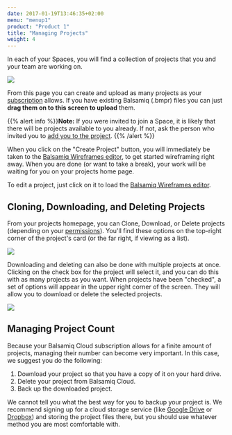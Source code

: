 ```yaml
---
date: 2017-01-19T13:46:35+02:00
menu: "menup1"
product: "Product 1"
title: "Managing Projects"
weight: 4
---
```


In each of your Spaces, you will find a collection of projects that you and your team are working on.

![](//media.balsamiq.com/img/support/docs/cloud/projects-homepage.png)

From this page you can create and upload as many projects as your [subscription](//support.balsamiq.com/sales/cloud/) allows. If you have existing Balsamiq (.bmpr) files you can just **drag them on to this screen to upload** them.

{{% alert info %}}**Note:** If you were invited to join a Space, it is likely that there will be projects available to you already. If not, ask the person who invited you to [add you to the project](../people/#managing-user-permissions-on-projects). {{% /alert %}}

When you click on the "Create Project" button, you will immediately be taken to the [Balsamiq Wireframes editor](../overview/), to get started wireframing right away. When you are done (or want to take a break), your work will be waiting for you on your projects home page.

To edit a project, just click on it to load the [Balsamiq Wireframes editor](../overview/).

## Cloning, Downloading, and Deleting Projects

From your projects homepage, you can Clone, Download, or Delete projects (depending on your [permissions](../people/)). You'll find these options on the top-right corner of the project's card (or the far right, if viewing as a list).

![](//media.balsamiq.com/img/support/docs/cloud/project-actions.png)

Downloading and deleting can also be done with multiple projects at once. Clicking on the check box for the project will select it, and you can do this with as many projects as you want. When projects have been "checked", a set of options will appear in the upper right corner of the screen. They will allow you to download or delete the selected projects.

![](//media.balsamiq.com/img/support/docs/cloud/multiple-selection.png)

## Managing Project Count

Because your Balsamiq Cloud subscription allows for a finite amount of projects, managing their number can become very important. In this case, we suggest you do the following:

1. Download your project so that you have a copy of it on your hard drive.
2. Delete your project from Balsamiq Cloud.
3. Back up the downloaded project.

We cannot tell you what the best way for you to backup your project is. We recommend signing up for a cloud storage service (like [Google Drive](https://drive.google.com) or [Dropbox](https://www.dropbox.com)) and storing the project files there, but you should use whatever method you are most comfortable with.
